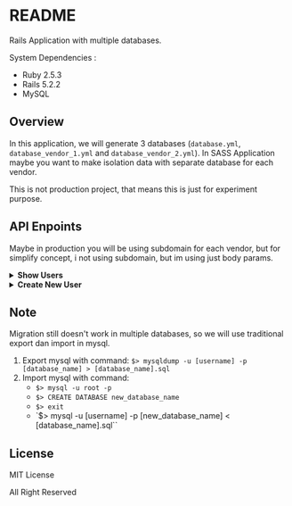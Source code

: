 # README

Rails Application with multiple databases.

System Dependencies :
- Ruby 2.5.3
- Rails 5.2.2
- MySQL

## Overview
In this application, we will generate 3 databases (`database.yml`, `database_vendor_1.yml` and `database_vendor_2.yml`). In SASS Application maybe you want to make isolation data with separate database for each vendor.

This is not production project, that means this is just for experiment purpose.

## API Enpoints
Maybe in production you will be using subdomain for each vendor, but for simplify concept, i not using subdomain, but im using just body params.

<details>
  <summary><b>Show Users</b></summary>

  - **URL**

  `/api/v1/users`

  - **Method**

    `GET`

  - **URL Params**

    **Required**

    `vendor_id=[integer]`

  - **Data Params**

    None.

  - **Success Response**

    ```json
    {
      "users": [
        {
          "username": "mahou_kagami"
        },
        {
          "username": "tomewo_awasu"
        }
      ]
    }
    ```

  - **Note**

    I think that will be clean if we pass the `vendor_id` in headers. But for now, i this it's enought :p.
</details>


<details>
  <summary><b>Create New User</b> </summary>

  - **URL**

  `/api/v1/users`

  - **Method**

    `POST`

  - **URL Params**

    **Required**

    `vendor_id=[integer]`

  - **Data Params**

    ```json
    {
      "user": {
        "username": "kotoxri"
      }
    }
    ```

  - **Success Response**

    ```json
    {
      "user": {
        "username": "kotoxri"
      }
    }
    ```

  - **Notes**

    None.
</details>

## Note

Migration still doesn't work in multiple databases, so we will use traditional export dan import in mysql.

1. Export mysql with command:
   `$> mysqldump -u [username] -p [database_name] > [database_name].sql`
2. Import mysql with command:
   - `$> mysql -u root -p`
   - `$> CREATE DATABASE new_database_name`
   - `$> exit`
   - `$> mysql -u [username] -p [new_database_name] < [database_name].sql``

## License
MIT License

All Right Reserved



